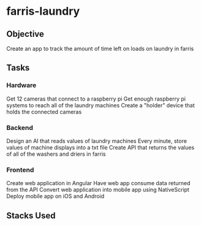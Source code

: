 # farris-laundry

## Objective
Create an app to track the amount of time left on loads on laundry in farris

## Tasks
### Hardware
Get 12 cameras that connect to a raspberry pi
Get enough raspberry pi systems to reach all of the laundry machines
Create a "holder" device that holds the connected cameras 
### Backend
Design an AI that reads values of laundry machines
Every minute, store values of machine displays into a txt file
Create API that returns the values of all of the washers and driers in farris 
### Frontend
Create web application in Angular
Have web app consume data returned from the API
Convert web application into mobile app using NativeScript
Deploy mobile app on iOS and Android

## Stacks Used

